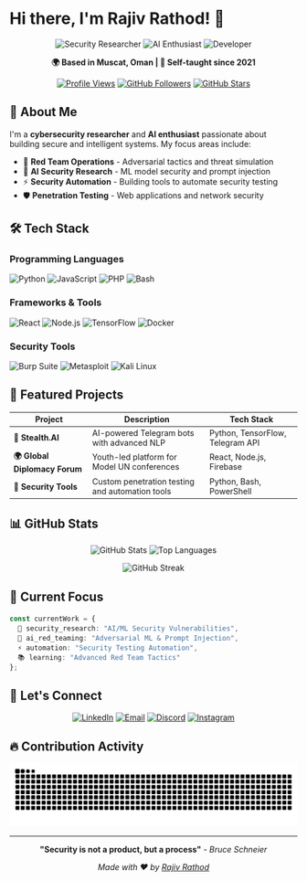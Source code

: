 # Hi there, I'm Rajiv Rathod! 👋

<div align="center">

![Security Researcher](https://img.shields.io/badge/Security%20Researcher-FF4444?style=flat-square&logo=shield&logoColor=white)
![AI Enthusiast](https://img.shields.io/badge/AI%20Enthusiast-00AA44?style=flat-square&logo=brain&logoColor=white)
![Developer](https://img.shields.io/badge/Developer-0088FF?style=flat-square&logo=code&logoColor=white)

**🌍 Based in Muscat, Oman | 🚀 Self-taught since 2021**

[![Profile Views](https://komarev.com/ghpvc/?username=rajiv-rathod&color=brightgreen&style=flat)](https://github.com/rajiv-rathod)
[![GitHub Followers](https://img.shields.io/github/followers/rajiv-rathod?style=social)](https://github.com/rajiv-rathod?tab=followers)
[![GitHub Stars](https://img.shields.io/github/stars/rajiv-rathod?style=social)](https://github.com/rajiv-rathod)

</div>

## 🔐 About Me

I'm a **cybersecurity researcher** and **AI enthusiast** passionate about building secure and intelligent systems. My focus areas include:

- 🔴 **Red Team Operations** - Adversarial tactics and threat simulation
- 🤖 **AI Security Research** - ML model security and prompt injection
- ⚡ **Security Automation** - Building tools to automate security testing
- 🛡️ **Penetration Testing** - Web applications and network security

## 🛠️ Tech Stack

### Programming Languages
![Python](https://img.shields.io/badge/Python-3776AB?style=for-the-badge&logo=python&logoColor=white)
![JavaScript](https://img.shields.io/badge/JavaScript-F7DF1E?style=for-the-badge&logo=javascript&logoColor=black)
![PHP](https://img.shields.io/badge/PHP-777BB4?style=for-the-badge&logo=php&logoColor=white)
![Bash](https://img.shields.io/badge/Bash-4EAA25?style=for-the-badge&logo=gnubash&logoColor=white)

### Frameworks & Tools
![React](https://img.shields.io/badge/React-20232A?style=for-the-badge&logo=react&logoColor=61DAFB)
![Node.js](https://img.shields.io/badge/Node.js-339933?style=for-the-badge&logo=node.js&logoColor=white)
![TensorFlow](https://img.shields.io/badge/TensorFlow-FF6F00?style=for-the-badge&logo=tensorflow&logoColor=white)
![Docker](https://img.shields.io/badge/Docker-2496ED?style=for-the-badge&logo=docker&logoColor=white)

### Security Tools
![Burp Suite](https://img.shields.io/badge/Burp%20Suite-FF6633?style=for-the-badge&logo=burpsuite&logoColor=white)
![Metasploit](https://img.shields.io/badge/Metasploit-2596CD?style=for-the-badge&logo=metasploit&logoColor=white)
![Kali Linux](https://img.shields.io/badge/Kali%20Linux-557C94?style=for-the-badge&logo=kalilinux&logoColor=white)

## 🚀 Featured Projects

| Project | Description | Tech Stack |
|---------|-------------|------------|
| **🤖 Stealth.AI** | AI-powered Telegram bots with advanced NLP | Python, TensorFlow, Telegram API |
| **🌍 Global Diplomacy Forum** | Youth-led platform for Model UN conferences | React, Node.js, Firebase |
| **🔐 Security Tools** | Custom penetration testing and automation tools | Python, Bash, PowerShell |

## 📊 GitHub Stats

<div align="center">

![GitHub Stats](https://github-readme-stats.vercel.app/api?username=rajiv-rathod&show_icons=true&theme=dark&hide_border=true)
![Top Languages](https://github-readme-stats.vercel.app/api/top-langs/?username=rajiv-rathod&layout=compact&theme=dark&hide_border=true)

![GitHub Streak](https://github-readme-streak-stats.herokuapp.com?user=rajiv-rathod&theme=dark&hide_border=true)

</div>

## 🎯 Current Focus

```typescript
const currentWork = {
  🔐 security_research: "AI/ML Security Vulnerabilities",
  🤖 ai_red_teaming: "Adversarial ML & Prompt Injection",
  ⚡ automation: "Security Testing Automation",
  📚 learning: "Advanced Red Team Tactics"
};
```

## 🤝 Let's Connect

<div align="center">

[![LinkedIn](https://img.shields.io/badge/LinkedIn-0A66C2?style=for-the-badge&logo=linkedin&logoColor=white)](https://www.linkedin.com/in/rajiv-rathod/)
[![Email](https://img.shields.io/badge/Email-D14836?style=for-the-badge&logo=gmail&logoColor=white)](mailto:rajiv.yupp@gmail.com)
[![Discord](https://img.shields.io/badge/Discord-5865F2?style=for-the-badge&logo=discord&logoColor=white)](https://discordapp.com/users/1047122437839523882)
[![Instagram](https://img.shields.io/badge/Instagram-E4405F?style=for-the-badge&logo=instagram&logoColor=white)](https://www.instagram.com/sk.rajiv_rathod/)

</div>

## 🔥 Contribution Activity

![Snake animation](https://raw.githubusercontent.com/rajiv-rathod/rajiv-rathod/output/github-contribution-grid-snake-dark.svg)

---

<div align="center">

**"Security is not a product, but a process"** - *Bruce Schneier*

*Made with ❤️ by [Rajiv Rathod](https://github.com/rajiv-rathod)*

</div>
